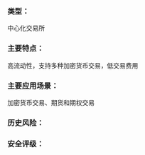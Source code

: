 ### 类型：

中心化交易所

### 主要特点：

高流动性，支持多种加密货币交易，低交易费用

### 主要应用场景：

加密货币交易、期货和期权交易



### 历史风险：



### 安全评级：
